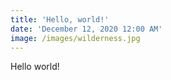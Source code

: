 ```yaml
---
title: 'Hello, world!'
date: 'December 12, 2020 12:00 AM'
image: /images/wilderness.jpg
---
```


Hello world!
